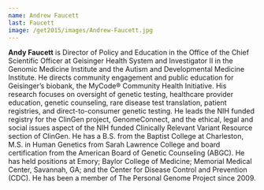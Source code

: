 ```yaml
---
name: Andrew Faucett
last: Faucett
image: /get2015/images/Andrew-Faucett.jpg
---
```


**Andy Faucett** is Director of Policy and Education in the Office of the Chief Scientific Officer at Geisinger Health System and Investigator II in the Genomic Medicine Institute and the Autism and Developmental Medicine Institute. He directs community engagement and public education for Geisinger’s biobank, the MyCode® Community Health Initiative. His research focuses on oversight of genetic testing, healthcare provider education, genetic counseling, rare disease test translation, patient registries, and direct-to-consumer genetic testing. He leads the NIH funded registry for the ClinGen project, GenomeConnect, and the ethical, legal and social issues aspect of the NIH funded Clinically Relevant Variant Resource section of ClinGen. He has a B.S. from the Baptist College at Charleston, M.S. in Human Genetics from Sarah Lawrence College and board certification from the American Board of Genetic Counseling (ABGC). He has held positions at Emory; Baylor College of Medicine; Memorial Medical Center, Savannah, GA; and the Center for Disease Control and Prevention (CDC). He has been a member of The Personal Genome Project since 2009.
